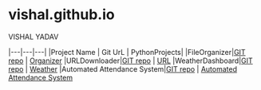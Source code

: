 # vishal.github.io

VISHAL YADAV 

|---|---|---|
|Project Name  |  Git UrL  | PythonProjects|
|FileOrganizer|[GIT repo](https://github.com/yadavvishal36/Organizer)  |  [Organizer](https://github.com/yadavvishal36/Organizer)
|URLDownloader|[GIT repo](https://github.com/yadavvishal36/URLDownloader)  |  [URL](https://github.com/yadavvishal36/URLDownloader)
|WeatherDashboard|[GIT repo](https://github.com/yadavvishal36/URLDownloader)  |  [Weather](https://github.com/yadavvishal36/URLDownloader)
|Automated Attendance System|[GIT repo](https://github.com/yadavvishal36/AutomatedAttendanceSystem)  |  [Automated Attendance System](https://github.com/yadavvishal36/AutomatedAttendanceSystem)

